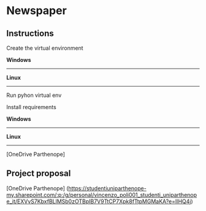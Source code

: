 # Newspaper

## Instructions

Create the virtual environment

**Windows**

-----------

**Linux**

-----------

Run pyhon virtual env

Install requirements

**Windows**

-----------

**Linux**

-----------


[OneDrive Parthenope]

## Project proposal

[OneDrive Parthenope] (https://studentiuniparthenope-my.sharepoint.com/:p:/g/personal/vincenzo_poli001_studenti_uniparthenope_it/EXVvS7KbxfBLlMSb0zOTBpIB7V9TtCP7Xpk8fTtpMGMaKA?e=lIHQ4j)

